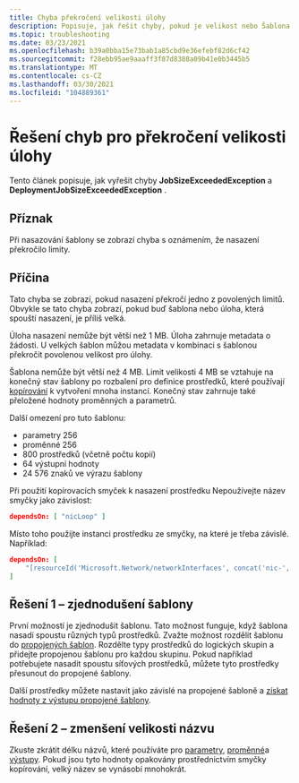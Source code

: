```yaml
---
title: Chyba překročení velikosti úlohy
description: Popisuje, jak řešit chyby, pokud je velikost nebo Šablona úlohy příliš velká.
ms.topic: troubleshooting
ms.date: 03/23/2021
ms.openlocfilehash: b39a0bba15e73bab1a85cbd9e36efebf82d6cf42
ms.sourcegitcommit: f28ebb95ae9aaaff3f87d8388a09b41e0b3445b5
ms.translationtype: MT
ms.contentlocale: cs-CZ
ms.lasthandoff: 03/30/2021
ms.locfileid: "104889361"
---
```

# <a name="resolve-errors-for-job-size-exceeded"></a>Řešení chyb pro překročení velikosti úlohy

Tento článek popisuje, jak vyřešit chyby **JobSizeExceededException** a **DeploymentJobSizeExceededException** .

## <a name="symptom"></a>Příznak

Při nasazování šablony se zobrazí chyba s oznámením, že nasazení překročilo limity.

## <a name="cause"></a>Příčina

Tato chyba se zobrazí, pokud nasazení překročí jedno z povolených limitů. Obvykle se tato chyba zobrazí, pokud buď šablona nebo úloha, která spouští nasazení, je příliš velká.

Úloha nasazení nemůže být větší než 1 MB. Úloha zahrnuje metadata o žádosti. U velkých šablon můžou metadata v kombinaci s šablonou překročit povolenou velikost pro úlohy.

Šablona nemůže být větší než 4 MB. Limit velikosti 4 MB se vztahuje na konečný stav šablony po rozbalení pro definice prostředků, které používají [kopírování](copy-resources.md) k vytvoření mnoha instancí. Konečný stav zahrnuje také přeložené hodnoty proměnných a parametrů.

Další omezení pro tuto šablonu:

* parametry 256
* proměnné 256
* 800 prostředků (včetně počtu kopií)
* 64 výstupní hodnoty
* 24 576 znaků ve výrazu šablony

Při použití kopírovacích smyček k nasazení prostředku Nepoužívejte název smyčky jako závislost:

```json
dependsOn: [ "nicLoop" ]
```

Místo toho použijte instanci prostředku ze smyčky, na které je třeba závislé. Například:

```json
dependsOn: [
    "[resourceId('Microsoft.Network/networkInterfaces', concat('nic-', copyIndex()))]"
]
```

## <a name="solution-1---simplify-template"></a>Řešení 1 – zjednodušení šablony

První možností je zjednodušit šablonu. Tato možnost funguje, když šablona nasadí spoustu různých typů prostředků. Zvažte možnost rozdělit šablonu do [propojených šablon](linked-templates.md). Rozdělte typy prostředků do logických skupin a přidejte propojenou šablonu pro každou skupinu. Pokud například potřebujete nasadit spoustu síťových prostředků, můžete tyto prostředky přesunout do propojené šablony.

Další prostředky můžete nastavit jako závislé na propojené šabloně a [získat hodnoty z výstupu propojené šablony](linked-templates.md#get-values-from-linked-template).

## <a name="solution-2---reduce-name-size"></a>Řešení 2 – zmenšení velikosti názvu

Zkuste zkrátit délku názvů, které používáte pro [parametry](template-parameters.md), [proměnné](template-variables.md)a [výstupy](template-outputs.md). Pokud jsou tyto hodnoty opakovány prostřednictvím smyčky kopírování, velký název se vynásobí mnohokrát.